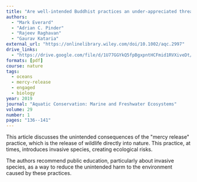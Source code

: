 ```yaml
---
title: "Are well-intended Buddhist practices an under-appreciated threat to global aquatic biodiversity?"
authors:
  - "Mark Everard"
  - "Adrian C. Pinder"
  - "Rajeev Raghavan"
  - "Gaurav Kataria"
external_url: "https://onlinelibrary.wiley.com/doi/10.1002/aqc.2997"
drive_links:
  - "https://drive.google.com/file/d/1U77GGYkQ5fpBgxpntHCFmid1RVXiveDt/view?usp=share_link"
formats: [pdf]
course: nature
tags:
  - oceans
  - mercy-release
  - engaged
  - biology
year: 2019
journal: "Aquatic Conservation: Marine and Freshwater Ecosystems"
volume: 29 
number: 1
pages: "136--141"
---
```


This article discusses the unintended consequences of the "mercy release" practice, which is the release of wildlife directly into nature.
This practice, at times, introduces invasive species, creating ecological risks.

The authors recommend public education, particularly about invasive species, as a way to reduce the unintended harm to the environment caused by these practices.
